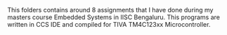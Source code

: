 This folders contains around 8 assignments that I have done during my masters course Embedded Systems in IISC Bengaluru. This programs are written in CCS IDE and compiled for TIVA TM4C123xx Microcontroller.

